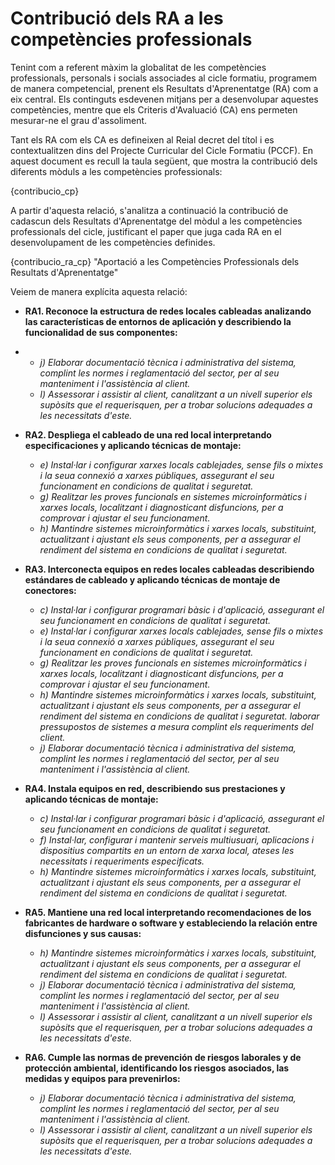 # Contribució dels RA a les competències professionals

<!-- 
De la guía:
-->

Tenint com a referent màxim la globalitat de les competències professionals, personals i socials associades al cicle formatiu, programem de manera competencial, prenent els Resultats d'Aprenentatge (RA) com a eix central. Els continguts esdevenen mitjans per a desenvolupar aquestes competències, mentre que els Criteris d'Avaluació (CA) ens permeten mesurar-ne el grau d'assoliment.

Tant els RA com els CA es defineixen al Reial decret del títol i es contextualitzen dins del Projecte Curricular del Cicle Formatiu (PCCF). En aquest document es recull la taula següent, que mostra la contribució dels diferents mòduls a les competències professionals:

<!-- Aquesta taula és la mateixa que utilitzem al PCCF -->

{contribucio_cp}

A partir d'aquesta relació, s'analitza a continuació la contribució de cadascun dels Resultats d'Aprenentatge del mòdul a les competències professionals del cicle, justificant el paper que juga cada RA en el desenvolupament de les competències definides.

<!-- Aquesta informació la tenim al RD del títol, concretament en la descripció de cada mòdul quan diu: "La formación del módulo contribuye a alcanzar los objetivos generales ... del ciclo formativo y las competencias .... del título". (són estes últimes les que ens interessen, però centrant-nos només en les que són competències professionals -les primeres-) -->

{contribucio_ra_cp}
"Aportació a les Competències Professionals dels Resultats d'Aprenentatge"

Veiem de manera explícita aquesta relació:

  * **RA1. Reconoce la estructura de redes locales cableadas analizando las características de entornos de aplicación y describiendo la funcionalidad de sus componentes:**
  * 
    * *j) Elaborar documentació tècnica i administrativa del sistema, complint les normes i reglamentació del sector, per al seu manteniment i l'assistència al client.*
    * *l) Assessorar i assistir al client, canalitzant a un nivell superior els supòsits que el requerisquen, per a trobar solucions adequades a les necessitats d'este.*

* **RA2. Despliega el cableado de una red local interpretando especificaciones y aplicando técnicas de montaje:**

    * *e) Instal·lar i configurar xarxes locals cablejades, sense fils o mixtes i la seua connexió a xarxes públiques, assegurant el seu funcionament en condicions de qualitat i seguretat.*
    * *g) Realitzar les proves funcionals en sistemes microinformàtics i xarxes locals, localitzant i diagnosticant disfuncions, per a comprovar i ajustar el seu funcionament.*
    * *h) Mantindre sistemes microinformàtics i xarxes locals, substituint, actualitzant i ajustant els seus components, per a assegurar el rendiment del sistema en condicions de qualitat i seguretat.*

* **RA3. Interconecta equipos en redes locales cableadas describiendo estándares de cableado y aplicando técnicas de montaje de conectores:**
    * *c) Instal·lar i configurar programari bàsic i d'aplicació, assegurant el seu funcionament en condicions de qualitat i seguretat.*
    * *e) Instal·lar i configurar xarxes locals cablejades, sense fils o mixtes i la seua connexió a xarxes públiques, assegurant el seu funcionament en condicions de qualitat i seguretat.*
    * *g) Realitzar les proves funcionals en sistemes microinformàtics i xarxes locals, localitzant i diagnosticant disfuncions, per a comprovar i ajustar el seu funcionament.*
    * *h) Mantindre sistemes microinformàtics i xarxes locals, substituint, actualitzant i ajustant els seus components, per a assegurar el rendiment del sistema en condicions de qualitat i seguretat. laborar pressupostos de sistemes a mesura complint els requeriments del client.*
    * *j) Elaborar documentació tècnica i administrativa del sistema, complint les normes i reglamentació del sector, per al seu manteniment i l'assistència al client.*
  
* **RA4. Instala equipos en red, describiendo sus prestaciones y aplicando técnicas de montaje:**
    * *c) Instal·lar i configurar programari bàsic i d'aplicació, assegurant el seu funcionament en condicions de qualitat i seguretat.*
    * *f) Instal·lar, configurar i mantenir serveis multiusuari, aplicacions i dispositius compartits en un entorn de xarxa local, ateses les necessitats i requeriments especificats.*
    * *h) Mantindre sistemes microinformàtics i xarxes locals, substituint, actualitzant i ajustant els seus components, per a assegurar el rendiment del sistema en condicions de qualitat i seguretat.*

* **RA5. Mantiene una red local interpretando recomendaciones de los fabricantes de hardware o software y estableciendo la relación entre disfunciones y sus causas:**
    * *h) Mantindre sistemes microinformàtics i xarxes locals, substituint, actualitzant i ajustant els seus components, per a assegurar el rendiment del sistema en condicions de qualitat i seguretat.*
    * *j) Elaborar documentació tècnica i administrativa del sistema, complint les normes i reglamentació del sector, per al seu manteniment i l'assistència al client.*
    * *l) Assessorar i assistir al client, canalitzant a un nivell superior els supòsits que el requerisquen, per a trobar solucions adequades a les necessitats d'este.*

* **RA6. Cumple las normas de prevención de riesgos laborales y de protección ambiental, identificando los riesgos asociados, las medidas y equipos para prevenirlos:**
    * *j) Elaborar documentació tècnica i administrativa del sistema, complint les normes i reglamentació del sector, per al seu manteniment i l'assistència al client.*
    * *l) Assessorar i assistir al client, canalitzant a un nivell superior els supòsits que el requerisquen, per a trobar solucions adequades a les necessitats d'este.*
